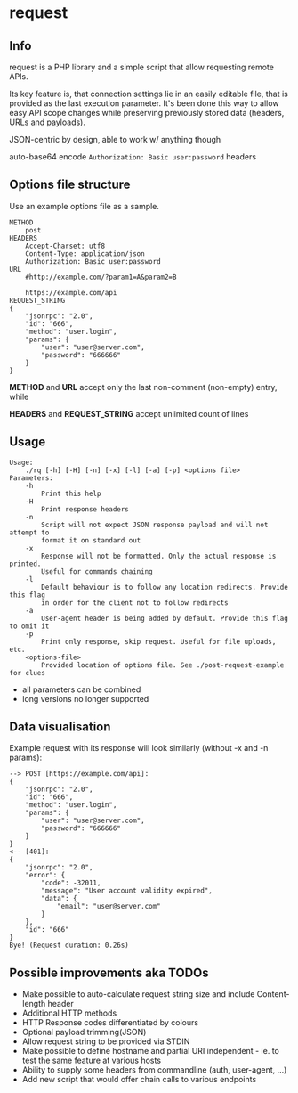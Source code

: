 # request

## Info ##
request is a PHP library and a simple script that allow requesting remote APIs.

Its key feature is, that connection settings lie in an easily editable file, that is provided as the last execution parameter. It's been done this way to allow easy API scope changes while preserving previously stored data (headers, URLs and payloads).

JSON-centric by design, able to work w/ anything though

auto-base64 encode `Authorization: Basic user:password` headers

## Options file structure ##
Use an example options file as a sample.

```
METHOD
	post
HEADERS
	Accept-Charset: utf8
	Content-Type: application/json
	Authorization: Basic user:password
URL
	#http://example.com/?param1=A&param2=B

	https://example.com/api
REQUEST_STRING
{
	"jsonrpc": "2.0",
	"id": "666",
	"method": "user.login",
	"params": {
		"user": "user@server.com",
		"password": "666666"
	}
}
```
**METHOD** and **URL** accept only the last non-comment (non-empty) entry, while

**HEADERS** and **REQUEST_STRING** accept unlimited count of lines

## Usage ##

```
Usage:
	./rq [-h] [-H] [-n] [-x] [-l] [-a] [-p] <options file>
Parameters:
	-h
		Print this help
	-H
		Print response headers
	-n
		Script will not expect JSON response payload and will not attempt to
		format it on standard out
	-x
		Response will not be formatted. Only the actual response is printed.
		Useful for commands chaining
	-l
		Default behaviour is to follow any location redirects. Provide this flag
		in order for the client not to follow redirects
	-a
		User-agent header is being added by default. Provide this flag to omit it
	-p
		Print only response, skip request. Useful for file uploads, etc.
	<options-file>
		Provided location of options file. See ./post-request-example for clues
```
* all parameters can be combined
* long versions no longer supported

## Data visualisation ##

Example request with its response will look similarly (without -x and -n params):

```
--> POST [https://example.com/api]:
{
	"jsonrpc": "2.0",
	"id": "666",
	"method": "user.login",
	"params": {
		"user": "user@server.com",
		"password": "666666"
	}
}
<-- [401]:
{
	"jsonrpc": "2.0",
	"error": {
		"code": -32011,
		"message": "User account validity expired",
		"data": {
			"email": "user@server.com"
		}
	},
	"id": "666"
}
Bye! (Request duration: 0.26s)
```

## Possible improvements aka TODOs ##

* Make possible to auto-calculate request string size and include Content-length header
* Additional HTTP methods
* HTTP Response codes differentiated by colours
* Optional payload trimming(JSON)
* Allow request string to be provided via STDIN
* Make possible to define hostname and partial URI independent - ie. to test the same feature at various hosts
* Ability to supply some headers from commandline (auth, user-agent, ...)
* Add new script that would offer chain calls to various endpoints
